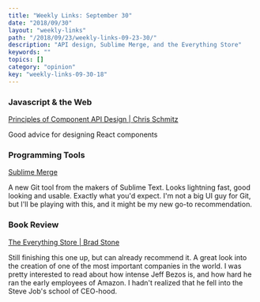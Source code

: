 ```yaml
---
title: "Weekly Links: September 30"
date: "2018/09/30"
layout: "weekly-links"
path: "/2018/09/23/weekly-links-09-23-30/"
description: "API design, Sublime Merge, and the Everything Store"
keywords: ""
topics: []
category: "opinion"
key: "weekly-links-09-30-18"
---
```


### Javascript & the Web

[Principles of Component API Design | Chris Schmitz](https://hackernoon.com/principles-of-component-api-prop-design-bb20cd58da54)

Good advice for designing React components


### Programming Tools

[Sublime Merge](https://www.sublimemerge.com/)

A new Git tool from the makers of Sublime Text.  Looks lightning fast, good looking and usable.  Exactly what you'd expect.  I'm not a big UI guy for Git, but I'll be playing with this, and it might be my new go-to recommendation.


### Book Review

[The Everything Store | Brad Stone](https://amzn.to/2OqjY8u)

Still finishing this one up, but can already recommend it.  A great look into the creation of one of the most important companies in the world.  I was pretty interested to read about how intense Jeff Bezos is, and how hard he ran the early employees of Amazon.  I hadn't realized that he fell into the Steve Job's school of CEO-hood.
